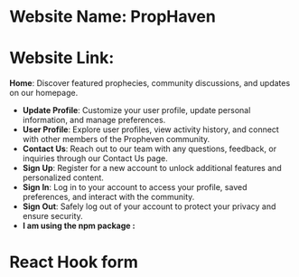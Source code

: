 # Website Name: PropHaven
# Website Link: 
**Home**: Discover featured prophecies, community discussions, and updates on our homepage.
- **Update Profile**: Customize your user profile, update personal information, and manage preferences.
- **User Profile**: Explore user profiles, view activity history, and connect with other members of the Propheven community.
- **Contact Us**: Reach out to our team with any questions, feedback, or inquiries through our Contact Us page.
- **Sign Up**: Register for a new account to unlock additional features and personalized content.
- **Sign In**: Log in to your account to access your profile, saved preferences, and interact with the community.
- **Sign Out**: Safely log out of your account to protect your privacy and ensure security.
- **I am using the npm package :**
# React Hook form
#


